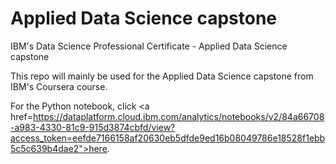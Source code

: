 # Applied Data Science capstone
IBM's Data Science Professional Certificate - Applied Data Science capstone

This repo will mainly be used for the Applied Data Science capstone from IBM's Coursera course.

For the Python notebook, click <a href=https://dataplatform.cloud.ibm.com/analytics/notebooks/v2/84a66708-a983-4330-81c9-915d3874cbfd/view?access_token=eefde7166158af20630eb5dfde9ed16b08049786e18528f1ebb5c5c639b4dae2">here</a>.
